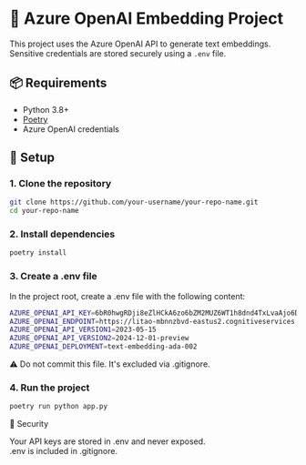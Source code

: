 # 💬 Azure OpenAI Embedding Project

This project uses the Azure OpenAI API to generate text embeddings. Sensitive credentials are stored securely using a `.env` file.

## 📦 Requirements

- Python 3.8+
- [Poetry](https://python-poetry.org/)
- Azure OpenAI credentials

## 🚀 Setup

### 1. Clone the repository

```bash
git clone https://github.com/your-username/your-repo-name.git
cd your-repo-name
```

### 2. Install dependencies

```bash
poetry install
```

### 3. Create a .env file

In the project root, create a .env file with the following content:
```bash
AZURE_OPENAI_API_KEY=6bR0hwgRDji8eZlHCkA6zo6bZM2MUZ6WT1h8dnd4TxLvaAjo6DKIJQQJ99BFACHYHv6XJ3w3AAAAACOGc5f1
AZURE_OPENAI_ENDPOINT=https://litao-mbnnzbvd-eastus2.cognitiveservices.azure.com
AZURE_OPENAI_API_VERSION1=2023-05-15
AZURE_OPENAI_API_VERSION2=2024-12-01-preview
AZURE_OPENAI_DEPLOYMENT=text-embedding-ada-002
```
⚠️ Do not commit this file. It's excluded via .gitignore.

### 4. Run the project

```bash
poetry run python app.py
```

🔐 Security

Your API keys are stored in .env and never exposed.<br>
.env is included in .gitignore.


